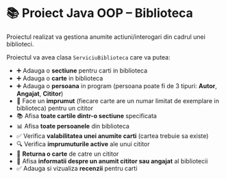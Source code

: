 # 📚 Proiect Java OOP – Biblioteca

Proiectul realizat va gestiona anumite actiuni/interogari din cadrul unei biblioteci.

Proiectul va avea clasa `ServiciuBiblioteca` care va putea:

- ➕ Adauga o **sectiune** pentru carti in biblioteca  
- ➕ Adauga o **carte** in biblioteca  
- ➕ Adauga o **persoana** in program (persoana poate fi de 3 tipuri: **Autor**, **Angajat**, **Cititor**)  
- 📖 Face un **imprumut** (fiecare carte are un numar limitat de exemplare in biblioteca) pentru un cititor  
- 📚 Afisa **toate cartile dintr-o sectiune** specificata  
- 📊 Afisa **toate persoanele** din biblioteca
- ✅ Verifica **valabilitatea unei anumite carti** (cartea trebuie sa existe)  
- 🔍 Verifica **imprumuturile active** ale unui cititor  
- 🔁 **Returna o carte** de catre un cititor  
- 👤 Afisa **informatii despre un anumit cititor sau angajat** al bibliotecii
- ✅ Adauga si vizualiza **recenzii** pentru carti
 

